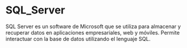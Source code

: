 # SQL_Server
SQL Server es un software de Microsoft que se utiliza para almacenar y recuperar datos en aplicaciones empresariales, web y móviles. Permite interactuar con la base de datos utilizando el lenguaje SQL.
